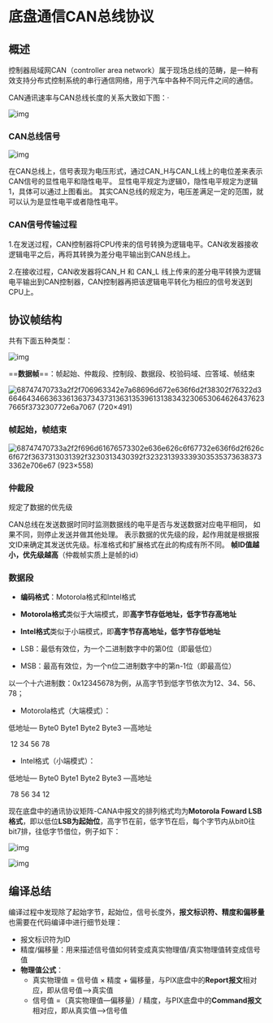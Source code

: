# 底盘通信CAN总线协议

## 概述

控制器局域网CAN（controller area network）属于现场总线的范畴，是一种有效支持分布式控制系统的串行通信网络，用于汽车中各种不同元件之间的通信。

CAN通讯速率与CAN总线长度的关系大致如下图：·

![img](https://camo.githubusercontent.com/421de993f10c3a9de0fc166cbf5d7a4ff5c53f83c29ff3b518f3b0c3ae74737f/68747470733a2f2f706963332e7a68696d672e636f6d2f38302f76322d35613037303737653131323735363836626663646564303164373935623437615f373230772e6a7067)



### CAN总线信号

![img](https://camo.githubusercontent.com/4dec07194f49b793fe3fc7f6f986d6c8b9650abe66cdfab00f2806da8b275b57/68747470733a2f2f706963342e7a68696d672e636f6d2f38302f76322d35323738303237343035356462326339326439653766383834346330666330335f373230772e6a7067)

在CAN总线上，信号表现为电压形式，通过CAN_H与CAN_L线上的电位差来表示CAN信号的显性电平和隐性电平。 显性电平规定为逻辑0，隐性电平规定为逻辑1，具体可以通过上图看出。 其实CAN总线的规定为，电压差满足一定的范围，就可以认为是显性电平或者隐性电平。



### CAN信号传输过程

1.在发送过程，CAN控制器将CPU传来的信号转换为逻辑电平。CAN收发器接收逻辑电平之后，再将其转换为差分电平输出到CAN总线上。

2.在接收过程，CAN收发器将CAN_H 和 CAN_L 线上传来的差分电平转换为逻辑电平输出到CAN控制器，CAN控制器再把该逻辑电平转化为相应的信号发送到CPU上。



## 协议帧结构

共有下面五种类型：

![img](https://camo.githubusercontent.com/2f608d16b4b0c854fe50ce7f337bfba9c4d8dccccaa138cc159b2cb92b039eee/68747470733a2f2f706963342e7a68696d672e636f6d2f38302f76322d62363437353664353039646263336137666133303362383634353937343830665f373230772e6a7067)

==**数据帧**==：帧起始、仲裁段、控制段、数据段、校验码域、应答域、帧结束

![68747470733a2f2f706963342e7a68696d672e636f6d2f38302f76322d36646434663633613637343731363135396131383432306530646264376237665f373230772e6a7067 (720×491)](https://camo.githubusercontent.com/8f3b554fd379cd5d37cfbcf18580cbcc11b3dd65b6a21c3a540faa16ed93db2d/68747470733a2f2f706963342e7a68696d672e636f6d2f38302f76322d36646434663633613637343731363135396131383432306530646264376237665f373230772e6a7067)

### 帧起始，帧结束

![68747470733a2f2f696d61676573302e636e626c6f67732e636f6d2f626c6f672f3637313031392f3230313430392f3232313933393035353736383733362e706e67 (923×558)](https://camo.githubusercontent.com/62366f872771e8dddbf535f71d359c68b344882364164721d90c5f1a6786b108/68747470733a2f2f696d61676573302e636e626c6f67732e636f6d2f626c6f672f3637313031392f3230313430392f3232313933393035353736383733362e706e67)



### 仲裁段

规定了数据的优先级

CAN总线在发送数据时同时监测数据线的电平是否与发送数据对应电平相同， 如果不同，则停止发送并做其他处理。 表示数据的优先级的段，起作用就是根据报文ID来确定其发送优先级。标准格式和扩展格式在此的构成有所不同。 **帧ID值越小，优先级越高**（仲裁帧实质上是帧的id）



### 数据段

-  **编码格式**：Motorola格式和Intel格式
  -  **Motorola格式**类似于大端模式，即**高字节存低地址，低字节存高地址**
  - **Intel格式**类似于小端模式，即**高字节存高地址，低字节存低地址**

- LSB：最低有效位，为一个二进制数字中的第0位（即最低位）


- MSB：最高有效位，为一个n位二进制数字中的第n-1位（即最高位）


以一个十六进制数：0x12345678为例，从高字节到低字节依次为12、34、56、78；

- Motorola格式（大端模式）：

低地址— Byte0        Byte1          Byte2          Byte3 —高地址

​                  12              34                 56                78

- Intel格式（小端模式）：

低地址— Byte0        Byte1           Byte2         Byte3 —高地址

​                  78               56                34                12

现在底盘中的通讯协议矩阵-CANA中报文的排列格式均为**Motorola Foward LSB格式**，即以低位**LSB为起始位**，高字节在前，低字节在后，每个字节内从bit0往bit7排，往低字节借位，例子如下：

![img](https://img-blog.csdnimg.cn/dd477e2cc5aa4feba028e15ec080536d.png)

![img](https://img-blog.csdnimg.cn/dc5391e393c744adae2c199a852edde5.png)

## 编译总结

编译过程中发现除了起始字节，起始位，信号长度外，**报文标识符、精度和偏移量**也需要在代码编译中进行细节处理：

- 报文标识符为ID
- 精度/偏移量：用来描述信号值如何转变成真实物理值/真实物理值转变成信号值
- **物理值公式**：
  - 真实物理值 = 信号值 × 精度 + 偏移量，与PIX底盘中的**Report报文**相对应，即从信号值—>真实值
  - 信号值 =（真实物理值—偏移量）/ 精度，与PIX底盘中的**Command报文**相对应，即从真实值—>信号值
